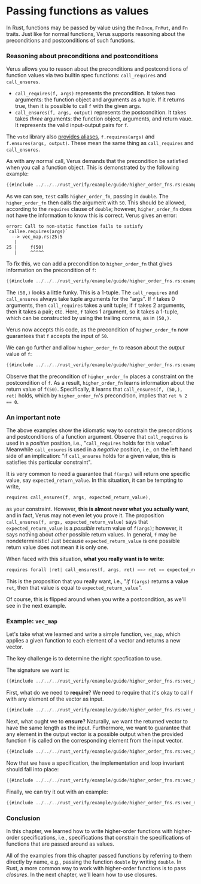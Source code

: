 # Passing functions as values

In Rust, functions may be passed by value using the `FnOnce`, `FnMut`, and `Fn` traits.
Just like for normal functions, Verus supports reasoning about the preconditions
and postconditions of such functions.

### Reasoning about preconditions and postconditions

Verus allows you to reason about the preconditions and postconditions of function values
via two builtin spec functions: `call_requires` and `call_ensures`.

 * `call_requires(f, args)` represents the precondition.
    It takes two arguments: the function object and arguments
    as a tuple. If it returns true, then it is possible to call `f` with the given args.
 * `call_ensures(f, args, output)` represents the postcondition.
    It takes takes _three_ arguments: the function object, arguments, and return vaue.
    It represents the valid input-output pairs for `f`.

The `vstd` library also [provides aliases](https://verus-lang.github.io/verus/verusdoc/vstd/pervasive/trait.FnWithRequiresEnsures.html), `f.requires(args)` and `f.ensures(args, output)`.
These mean the same thing as `call_requires` and `call_ensures`.

As with any normal call, Verus demands that the precondition be satisfied 
when you call a function object.
This is demonstrated by the following example:

```rust
{{#include ../../../rust_verify/example/guide/higher_order_fns.rs:example1}}
```

As we can see, `test` calls `higher_order_fn`, passing in `double`.
The `higher_order_fn` then calls the argument with `50`. This should be allowed,
according to the `requires` clause of `double`; however, `higher_order_fn` does not have
the information to know this is correct.
Verus gives an error:

```
error: Call to non-static function fails to satisfy `callee.requires(args)`
  --> vec_map.rs:25:5
   |
25 |     f(50)
   |     ^^^^^
```

To fix this, we can add a precondition to `higher_order_fn` that gives information on
the precondition of `f`:

```rust
{{#include ../../../rust_verify/example/guide/higher_order_fns.rs:example2}}
```

The `(50,)` looks a little funky. This is a 1-tuple.
The `call_requires` and `call_ensures` always take tuple arguments for the "args".
If `f` takes 0 arguments, then `call_requires` takes a unit tuple;
if `f` takes 2 arguments, then it takes a pair; etc.
Here, `f` takes 1 argument, so it takes a 1-tuple, which can be constructed by using
the trailing comma, as in `(50,)`.

Verus now accepts this code, as the precondition of `higher_order_fn` now guarantees that
`f` accepts the input of `50`.

We can go further and allow `higher_order_fn` to reason about the _output_ value of `f`:

```rust
{{#include ../../../rust_verify/example/guide/higher_order_fns.rs:example3}}
```

Observe that the precondition of `higher_order_fn` places a constraint on the postcondition
of `f`.
As a result, `higher_order_fn` learns information about the return value of `f(50)`.
Specifically, it learns that `call_ensures(f, (50,), ret)` holds, which by `higher_order_fn`'s
precondition, implies that `ret % 2 == 0`.

### An important note

The above examples show the idiomatic way to constrain the preconditions and postconditions
of a function argument. Observe that `call_requires` is used in a _positive_ position,
i.e., "`call_requires` holds for this value".
Meanwhile `call_ensures` is used in a _negative_ position, i.e., on the left hand side
of an implication: "if `call_ensures` holds for a given value, this is satisfies this particular constraint".

It is very common to need a guarantee that `f(args)` will return one specific value,
say `expected_return_value`.
In this situation, it can be tempting to write,

```rust
requires call_ensures(f, args, expected_return_value),
```

as your constraint. However, **this is almost never what you actually want**,
and in fact, Verus may not even let you prove it.
The proposition `call_ensures(f, args, expected_return_value)`
says that `expected_return_value` is a _possible_ return value of `f(args)`;
however, it says nothing about _other_ possible return values.
In general, `f` may be nondeterministic!
Just because `expected_return_value` is one possible return
value does not mean it is only one.

When faced with this situation, **what you really want is to write**:

```rust
requires forall |ret| call_ensures(f, args, ret) ==> ret == expected_return_value
```

This is the proposition that you really want, i.e., "_if_ `f(args)` returns a value `ret`,
then that value is equal to `expected_return_value`".

Of course, this is flipped around when you write a postcondition, as we'll see in the
next example.

### Example: `vec_map`

Let's take what we learned and write a simple function, `vec_map`, which applies a given
function to each element of a vector and returns a new vector.

The key challenge is to determine the right specfication to use.

The signature we want is:

```rust
{{#include ../../../rust_verify/example/guide/higher_order_fns.rs:vec_map_signature}}
```

First, what do we need to **require**? We need to require that it's okay to call `f`
with any element of the vector as input.

```rust
{{#include ../../../rust_verify/example/guide/higher_order_fns.rs:vec_map_requires}}
```

Next, what ought we to **ensure**? Naturally, we want the returned vector to have the same
length as the input. Furthermore, we want to guarantee that any element in the output
vector is a possible output when the provided function `f` is called on the corresponding
element from the input vector.

```rust
{{#include ../../../rust_verify/example/guide/higher_order_fns.rs:vec_map_ensures}}
```

Now that we have a specification, the implementation and loop invariant should
fall into place:

```rust
{{#include ../../../rust_verify/example/guide/higher_order_fns.rs:vec_map}}
```

Finally, we can try it out with an example:

```rust
{{#include ../../../rust_verify/example/guide/higher_order_fns.rs:vec_map_example}}
```

### Conclusion

In this chapter, we learned how to write higher-order functions with higher-order specifications,
i.e., specifications that constrain the specifications of functions that are passed
around as values.

All of the examples from this chapter passed functions by referring to them directly by name,
e.g., passing the function `double` by writing `double`.
In Rust, a more common way to work with higher-order functions is to pass _closures_.
In the next chapter, we'll learn how to use closures.
